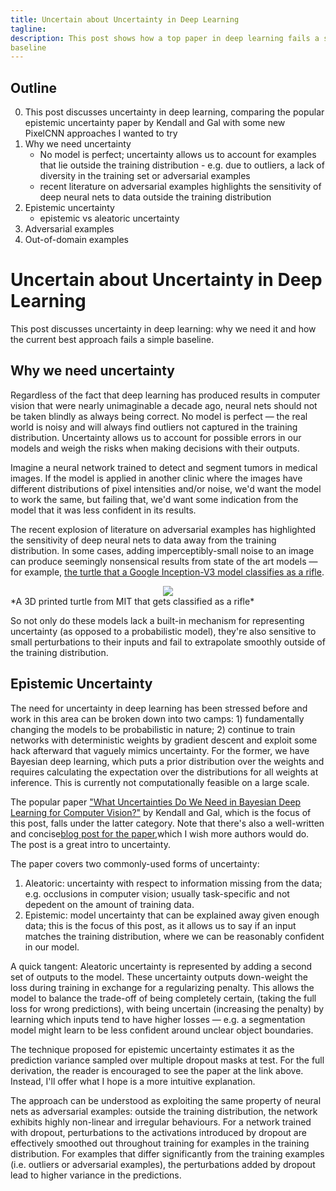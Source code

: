 ```yaml
---
title: Uncertain about Uncertainty in Deep Learning
tagline: 
description: This post shows how a top paper in deep learning fails a simple 
baseline
---
```


## Outline
0. This post discusses uncertainty in deep learning, comparing the popular
   epistemic uncertainty paper by Kendall and Gal with some new PixelCNN 
   approaches I wanted to try
1. Why we need uncertainty
    - No model is perfect; uncertainty allows us to account for examples that
    lie outside the training distribution - e.g. due to outliers, a lack of 
    diversity in the training set or adversarial examples
    - recent literature on adversarial examples highlights the sensitivity of 
    deep neural nets to data outside the training distribution
2. Epistemic uncertainty
    - epistemic vs aleatoric uncertainty
3. Adversarial examples
4. Out-of-domain examples


# Uncertain about Uncertainty in Deep Learning

This post discusses uncertainty in deep learning: why we need it and how the
current best approach fails a simple baseline.



## Why we need uncertainty

Regardless of the fact that deep learning has produced results in computer 
vision that were nearly unimaginable a decade ago, neural nets should 
not be taken blindly as always being correct.
No model is perfect &mdash; the real world is noisy and will always find 
outliers not captured in the training distribution.
Uncertainty allows us to account for possible errors in our models and weigh
the risks when making decisions with their outputs.

Imagine a neural network trained to detect and segment tumors in medical images.
If the model is applied in another clinic where the images have different 
distributions of pixel intensities and/or noise, we'd want the model to work the
same, but failing that, we'd want some indication from the model that it was 
less confident in its results.

The recent explosion of literature on adversarial examples has highlighted the
sensitivity of deep neural nets to data away from the training distribution.
In some cases, adding imperceptibly-small noise to an image can produce 
seemingly nonsensical results from state of the art models &mdash; for example,
[the turtle that a Google Inception-V3 model classifies as a rifle](
https://www.youtube.com/watch?v=piYnd_wYlT8).

<div style="text-align:center"><img src ="https://github.com/jrbtaylor/conditional-pixelcnn/blob/master/docs/images/rifle_turtle.gif?raw=true"/></div>
*A 3D printed turtle from MIT that gets classified as a rifle*

So not only do these models lack a built-in mechanism for representing 
uncertainty (as opposed to a probabilistic model), they're also sensitive to 
small perturbations to their inputs and fail to extrapolate smoothly outside
of the training distribution.



## Epistemic Uncertainty

The need for uncertainty in deep learning has been stressed before and work
in this area can be broken down into two camps: 1) fundamentally changing the 
models to be probabilistic in nature; 2) continue to train networks with 
deterministic weights by gradient descent and exploit some hack afterward that 
vaguely mimics uncertainty.
For the former, we have Bayesian deep learning, which puts a prior distribution 
over the weights and requires calculating the expectation over the distributions
for all weights at inference.
This is currently not computationally feasible on a large scale.

The popular paper ["What Uncertainties Do We Need in Bayesian Deep Learning for Computer Vision?"](
https://arxiv.org/abs/1703.04977) by Kendall and Gal, which is the focus of this 
post, falls under the latter category.
Note that there's also a well-written and concise[blog post for the paper,](
https://alexgkendall.com/computer_vision/bayesian_deep_learning_for_safe_ai/
)which I wish more authors would do. 
The post is a great intro to uncertainty.

The paper covers two commonly-used forms of uncertainty:
1. Aleatoric: uncertainty with respect to information missing from the data;
    e.g. occlusions in computer vision; usually task-specific and not depedent
    on the amount of training data.
2. Epistemic: model uncertainty that can be explained away given enough data;
    this is the focus of this post, as it allows us to say if an input matches 
    the training distribution, where we can be reasonably confident
    in our model.

A quick tangent: 
Aleatoric uncertainty is represented by adding a second set of outputs to 
the model. 
These uncertainty outputs down-weight the loss during training in exchange 
for a regularizing penalty. 
This allows the model to balance the trade-off of being completely certain, 
(taking the full loss for wrong predictions), 
with being uncertain (increasing the penalty) by learning which inputs tend to
have higher losses &mdash; e.g. a segmentation model might learn to be less
confident around unclear object boundaries.

The technique proposed for epistemic uncertainty estimates it as the prediction 
variance sampled over multiple dropout masks at test.
For the full derivation, the reader is encouraged to see the paper at the link above.
Instead, I'll offer what I hope is a more intuitive explanation. 

The approach can be understood as exploiting the same property of neural nets as 
adversarial examples: outside the training distribution, the network exhibits
highly non-linear and irregular behaviours.
For a network trained with dropout, perturbations to the activations introduced 
by dropout are effectively smoothed out throughout training for examples in the
training distribution.
For examples that differ significantly from the training examples (i.e. outliers
or adversarial examples), the perturbations added by dropout lead to higher
variance in the predictions.

